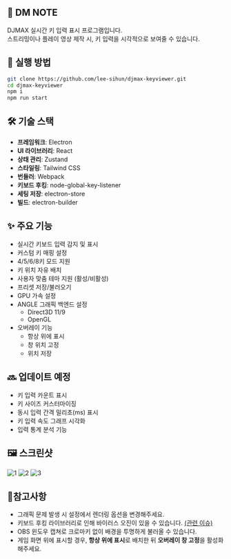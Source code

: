 ## 🎹 DM NOTE

DJMAX 실시간 키 입력 표시 프로그램입니다.  
스트리밍이나 플레이 영상 제작 시, 키 입력을 시각적으로 보여줄 수 있습니다.

## 🚀 실행 방법

```bash
git clone https://github.com/lee-sihun/djmax-keyviewer.git
cd djmax-keyviewer
npm i
npm run start
```

## 🛠 기술 스택

- **프레임워크**: Electron
- **UI 라이브러리**: React
- **상태 관리**: Zustand
- **스타일링**: Tailwind CSS
- **번들러**: Webpack
- **키보드 후킹**: node-global-key-listener
- **세팅 저장**: electron-store
- **빌드**: electron-builder

## ✨ 주요 기능

- 실시간 키보드 입력 감지 및 표시
- 커스텀 키 매핑 설정
- 4/5/6/8키 모드 지원
- 키 위치 자유 배치
- 사용자 맞춤 테마 지원 (활성/비활성)
- 프리셋 저장/불러오기
- GPU 가속 설정
- ANGLE 그래픽 백엔드 설정
  - Direct3D 11/9
  - OpenGL
- 오버레이 기능
  - 항상 위에 표시
  - 창 위치 고정
  - 위치 저장

## 🔜 업데이트 예정

- 키 입력 카운트 표시 
- 키 사이즈 커스터마이징
- 동시 입력 간격 밀리초(ms) 표시
- 키 입력 속도 그래프 시각화
- 입력 통계 분석 기능

## 🖼️ 스크린샷
![1](https://i.postimg.cc/MG7GdXhv/1.gif)
![2](https://i.postimg.cc/RFGZxyCm/2.gif)
![3](https://i.postimg.cc/wv9jPgpF/3.gif)

## 📝참고사항

- 그래픽 문제 발생 시 설정에서 렌더링 옵션을 변경해주세요.
- 키보드 후킹 라이브러리로 인해 바이러스 오진이 있을 수 있습니다. [(관련 이슈)](https://github.com/LaunchMenu/node-global-key-listener?tab=readme-ov-file#disadvantages-2)
- OBS 윈도우 캡쳐로 크로마키 없이 배경을 투명하게 불러올 수 있습니다.
- 게임 화면 위에 표시할 경우, **항상 위에 표시**로 배치한 뒤 **오버레이 창 고정**을 활성화해주세요.
